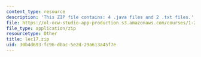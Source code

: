 ```yaml
---
content_type: resource
description: 'This ZIP file contains: 4 .java files and 2 .txt files.'
file: https://ol-ocw-studio-app-production.s3.amazonaws.com/courses/1-204-computer-algorithms-in-systems-engineering-spring-2010/30b4d693fc96dbac5e2d29a613a45f7e_lec17.zip
file_type: application/zip
resourcetype: Other
title: lec17.zip
uid: 30b4d693-fc96-dbac-5e2d-29a613a45f7e
---
```

